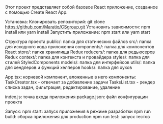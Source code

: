 Этот проект представляет собой базовое React приложение, созданное с помощью Create React App.

Установка:
Клонировать репозиторий: git clone https://github.com/Maratio/CSgroup.git
Установить зависимости: npm install или yarn install
Запустить приложение: npm start или yarn start

Структура проекта
public/: папка для статических файлов
src/: папка для исходного кода приложения
components/: папка для компонентов React
store/: папка хранилища Redux
reducers/: папка для редьюсеров Redux
context/: папка для контекста и провайдера
styles/: папка для стилей StyledComponents
models/: папка для интерфейсов
utils/: папка для хендлеров и функций хелперов
hooks/: папка для хуков

App.tsx: корневой компонент, вложенные в него компоненты: 
TaskCreator.tsx - отвечает за добавление задачи
TasksList.tsx - рендер списка задач, фильтрация, редактирование, удаление

index.js: точка входа приложения
package.json: файл конфигурации проекта

Запуск:
npm start: запуск приложения в режиме разработки
npm run build: сборка приложения для production
npm run test: запуск тестов